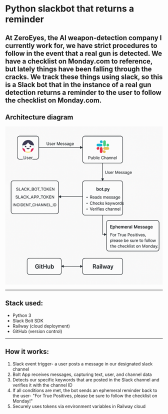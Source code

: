# Python slackbot that returns a reminder

At ZeroEyes, the AI weapon-detection company I currently work for, we have strict procedures to follow in the event that a 
real gun is detected. We have a checklist on Monday.com to reference, but lately things have been falling through the cracks. We track these
things using slack, so this is a Slack bot that in the instance of a real gun detection returns a reminder to the user to follow
the checklist on Monday.com.
---

## Architecture diagram

![Slackbot Architecture](slackbot-architecture.png)

---

## Stack used:

- Python 3
- Slack Bolt SDK
- Railway (cloud deployment)
- GitHub (version control)

---

## How it works:

1. Slack event trigger- a user posts a message in our designated slack channel
2. Bolt App receives messages, capturing text, user, and channel data
3. Detects our specific keywords that are posted in the Slack channel and verifies it with the channel ID
4. If all conditions are met, the bot sends an ephemeral reminder back to the user- "For True Positives, please be sure to follow the checklist on Monday!"
5. Securely uses tokens via environment variables in Railway cloud
   

